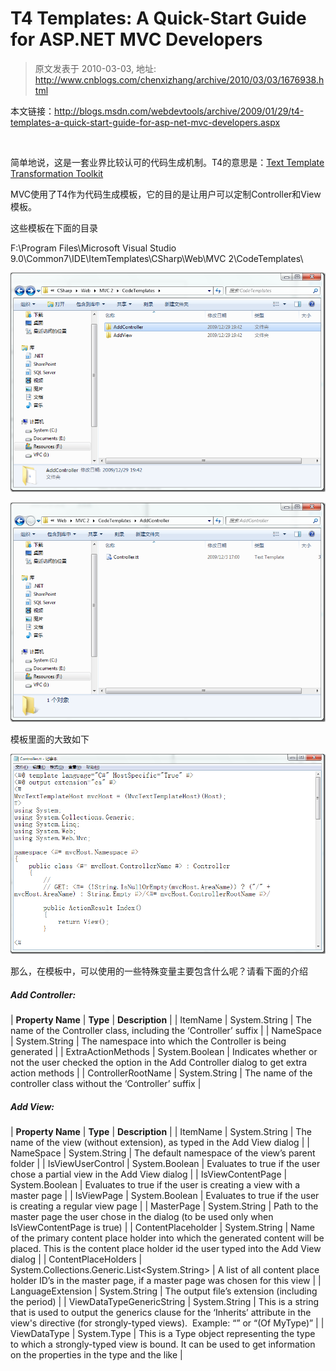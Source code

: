 # T4 Templates: A Quick-Start Guide for ASP.NET MVC Developers 
> 原文发表于 2010-03-03, 地址: http://www.cnblogs.com/chenxizhang/archive/2010/03/03/1676938.html 


本文链接：<http://blogs.msdn.com/webdevtools/archive/2009/01/29/t4-templates-a-quick-start-guide-for-asp-net-mvc-developers.aspx>

  

 简单地说，这是一套业界比较认可的代码生成机制。T4的意思是：[Text Template Transformation Toolkit](http://msdn.microsoft.com/en-us/library/bb126445.aspx)

 MVC使用了T4作为代码生成模板，它的目的是让用户可以定制Controller和View模板。

 这些模板在下面的目录

 F:\Program Files\Microsoft Visual Studio 9.0\Common7\IDE\ItemTemplates\CSharp\Web\MVC 2\CodeTemplates\

 [![image](./images/1676938-image_thumb.png "image")](http://images.cnblogs.com/cnblogs_com/chenxizhang/WindowsLiveWriter/T4TemplatesAQuickStartG.NETMVCDevelopers_8A72/image_2.png) 

 [![image](./images/1676938-image_thumb_1.png "image")](http://images.cnblogs.com/cnblogs_com/chenxizhang/WindowsLiveWriter/T4TemplatesAQuickStartG.NETMVCDevelopers_8A72/image_4.png) 

 模板里面的大致如下

 [![image](./images/1676938-image_thumb_2.png "image")](http://images.cnblogs.com/cnblogs_com/chenxizhang/WindowsLiveWriter/T4TemplatesAQuickStartG.NETMVCDevelopers_8A72/image_6.png) 

 那么，在模板中，可以使用的一些特殊变量主要包含什么呢？请看下面的介绍

 ##### Add Controller:

 

| **Property Name** | **Type** | **Description** |
| ItemName | System.String | The name of the Controller class, including the ‘Controller’ suffix |
| NameSpace | System.String | The namespace into which the Controller is being generated |
| ExtraActionMethods | System.Boolean | Indicates whether or not the user checked the option in the Add Controller dialog to get extra action methods |
| ControllerRootName | System.String | The name of the controller class without the ‘Controller’ suffix |

 ##### Add View:

 

| **Property Name** | **Type** | **Description** |
| ItemName | System.String | The name of the view (without extension), as typed in the Add View dialog |
| NameSpace | System.String | The default namespace of the view’s parent folder |
| IsViewUserControl | System.Boolean | Evaluates to true if the user chose a partial view in the Add View dialog |
| IsViewContentPage | System.Boolean | Evaluates to true if the user is creating a view with a master page |
| IsViewPage | System.Boolean | Evaluates to true if the user is creating a regular view page |
| MasterPage | System.String | Path to the master page the user chose in the dialog (to be used only when IsViewContentPage is true) |
| ContentPlaceholder | System.String | Name of the primary content place holder into which the generated content will be placed. This is the content place holder id the user typed into the Add View dialog |
| ContentPlaceHolders | System.Collections.Generic.List<System.String> | A list of all content place holder ID’s in the master page, if a master page was chosen for this view |
| LanguageExtension | System.String | The output file’s extension (including the period) |
| ViewDataTypeGenericString | System.String | This is a string that is used to output the generics clause for the ‘Inherits’ attribute in the view's directive (for strongly-typed views).  Example: “<MyType>” or “(Of MyType)” |
| ViewDataType | System.Type | This is a Type object representing the type to which a strongly-typed view is bound. It can be used to get information on the properties in the type and the like |

  
